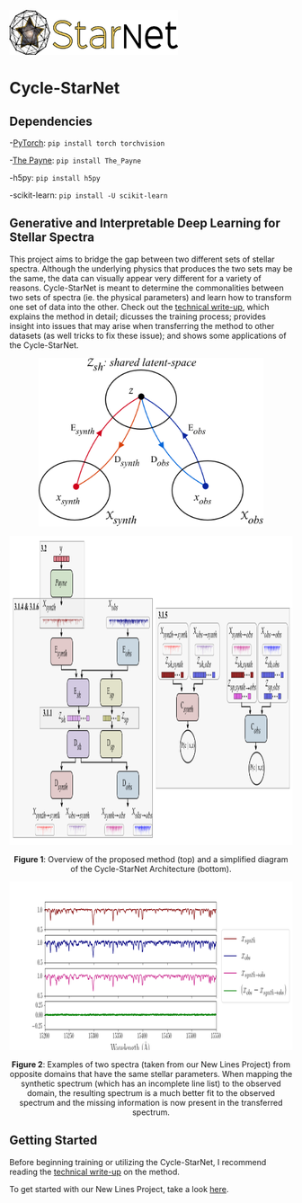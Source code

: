 <p align="left">
  <img width="300" height="80" src="./figures/full_logo.png">
</p>

# Cycle-StarNet

## Dependencies

-[PyTorch](http://pytorch.org/): `pip install torch torchvision`

-[The Payne](https://github.com/tingyuansen/The_Payne): `pip install The_Payne`

-h5py: `pip install h5py`

-scikit-learn: `pip install -U scikit-learn`

## Generative and Interpretable Deep Learning for Stellar Spectra


This project aims to bridge the gap between two different sets of stellar spectra. Although the underlying physics that produces the two sets may be the same, the data can visually appear very different for a variety of reasons. Cycle-StarNet is meant to determine the commonalities between two sets of spectra (ie. the physical parameters) and learn how to transform one set of data into the other. Check out the [technical write-up](./docs/README.md), which explains the method in detail; dicusses the training process; provides insight into issues that may arise when transferring the method to other datasets (as well tricks to fix these issue); and shows some applications of the Cycle-StarNet.

<p align="center">
  <img width="400" height="300" src="./figures/diagram.png">     
</p>      

<p align="center">
  <img width="700" height="550" src="./figures/Architecture.png"> 
</p>      
                                     
    
<p align="center"><b>Figure 1</b>: Overview of the proposed method (top) and a simplified diagram of the Cycle-StarNet Architecture (bottom).<p align="center"> 
                                   

<p align="center">
  <img width="900" height="300" src="./figures/synth_to_obs.png">
</p>

<p align="center"><b>Figure 2</b>: Examples of two spectra (taken from our New Lines Project) from opposite domains that have the same stellar parameters. When mapping the synthetic spectrum (which has an incomplete line list) to the observed domain, the resulting spectrum is a much better fit to the observed spectrum and the missing information is now present in the transferred spectrum.<p align="center"> 


## Getting Started ##

Before beginning training or utilizing the Cycle-StarNet, I recommend reading the [technical write-up](./docs/README.md) on the method.

To get started with our New Lines Project, take a look [here](./new_lines_project/).
